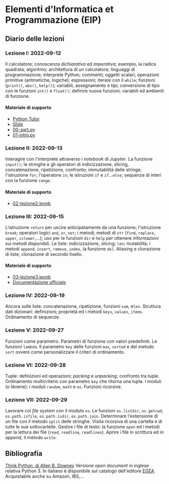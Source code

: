 # Elementi d'Informatica et Programmazione (EIP)

## Diario delle lezioni

### Lezione I: 2022-09-12

Il calcolatore; conoscenza *dichiarativa* ed *imperativa*; esempio, la radice quadrata; algoritmo; architettura di un calcolatore; linguaggi di programmazione; interprete Python; commenti; oggetti scalari; operazioni primitive (aritmetiche, logiche); espressioni; iterare con il `while`; funzioni (`print()`, `abs()`, `help()`); variabili, assegnamento e tipi; conversione di tipo con le funzioni `int()` e `float()`; definire nuove funzioni; variabili ed ambienti di funzione.

#### Materiale di supporto

- [Python Tutor](https://pythontutor.com/) 
- [Slide](/slides/01.pdf)
- [00-sqrt.py](/code/00-sqrt.py)
- [01-intro.py](/code/01-intro.py)


### Lezione II: 2022-09-13

Interagire con l'interprete attraverso i *notebook* di *Jupyter*. La funzione `input()`; le stringhe e gli operatori di indicizzazione, slicing, concatenazione, ripetizione, confronto; immutabilità delle stringe; l'istruzione `for`; l'operatore `in`; le istruzioni `if` e `if`...`else`; sequenze di interi con la funzione `range`.

#### Materiale di supporto

- [02-lezione2.ipynb](/code/02-lezione2.ipynb)


### Lezione III: 2022-09-15

L'istruzione `return` per uscire anticipatamente da una funzione; l'istruzione `break`; operatori logici `and`, `or`, `not`; i metodi; metodi di `str` (`find`, `replace`, `upper`, `islower`,...); uso per le funzioni `dir` e `help` per ottenere informazioni sui metodi disponibili. Le liste: indicizzazione, slicing; `len`; mutabilità; i metodi `append`, `insert`, `remove`, `index`, la funzione `del`. Aliasing e clonazione di liste; clonazione di secondo livello.

#### Materiale di supporto

- [03-lezione3.ipynb](/code/03-lezione3.ipynb)
- [Documentazione ufficiale](https://www.python.org/)


### Lezione IV: 2022-09-19

Ancora sulle liste: concatenazione, ripetizione, funzioni `sum`,  e`len`. Struttura dati dizionari: definizioni; proprietà ed i metodi `keys`, `values`, `items`. Ordinamento di sequenze.

### Lezione V: 2022-09-27

Funzioni come parametro. Parametri di funzione con valori predefiniti. Le funzioni `lambda`. Il parametro `key` delle funzioni `max`, `sorted` e del metodo `sort` ovvero come personalizzare il criteri di ordinamento.

### Lezione VI: 2022-09-28

Tuple: definizioni ed operazioni; *packing* e *unpacking*; confronto tra tuple. Ordinamento multicriterio con parametro `key` che ritorna una tupla. I moduli (o librerie): i moduli `random`, `math` e `os`. Funzioni ricorsive.

### Lezione VII: 2022-09-29

Lavorare col *file system* con il modulo `os`. Le funzioni `os.listdir`, `os.getcwd`, `os.path.isfile`, `os.path.isdir`, `os.path.join`. Determinare l'estensione di un file con il metodo `split` delle stringhe. Visita ricorsiva di una cartella e di tutte le sue sottocartelle. Gestire i file di testo: la funzione `open` ed i metodi per la lettura dei file (`read`, `readline`, `readlines`). Aprire i file in scrittura ed in *append*, il metodo `write`.


## Bibliografia


[Think Python, di Allen B. Downey](http://greenteapress.com/thinkpython2/thinkpython2.pdf) Versione *open document* in inglese relativa Python 3. In italiano è disponibile sul catalogo dell'editore [EGEA](https://www.egeaeditore.it/ita/prodotti/ict-e-sistemi-informativi/think-python_.aspx). Acquistabile anche su Amazon, IBS,...